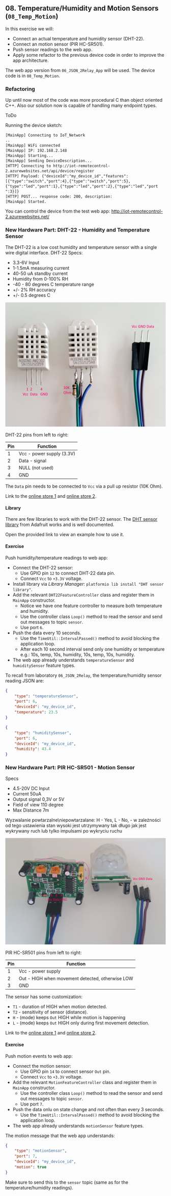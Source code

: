 ## 08. Temperature/Humidity and Motion Sensors  (`08_Temp_Motion`)

In this exercise we will:
* Connect an actual temperature and humidity sensor (DHT-22).
* Connect an motion sensor (PIR HC-SR501).
* Push sensor readings to the web app.
* Apply some refactor to the previous device code in order to improve the app architecture.

The web app version from `06_JSON_2Relay_App` will be used.
The device code is in `08_Temp_Motion`.

### Refactoring

Up until now most of the code was more procedural C than object oriented C++. Also our solution now is capable of handling many endpoint types.

ToDo

Running the device sketch:

```
[MainApp] Connecting to IoT_Network
..
[MainApp] WiFi connected
[MainApp] IP: 192.168.2.148
[MainApp] Starting...
[MainApp] Sending DeviceDescription...
[HTTP] Connecting to http://iot-remotecontrol-2.azurewebsites.net/api/device/register
[HTTP] Payload: {"deviceId":"my_device_id","features":[{"type":"switch","port":4},{"type":"switch","port":5},{"type":"led","port":1},{"type":"led","port":2},{"type":"led","port
":3}]}
[HTTP] POST... response code: 200, description:
[MainApp] Started.
```

You can control the device from the test web app: http://iot-remotecontrol-2.azurewebsites.net/

### New Hardware Part: DHT-22 - Humidity and Temperature Sensor

The DHT-22 is a low cost humidity and temperature sensor with a single wire digital interface.
DHT-22 Specs:
* 3.3-6V Input
* 1-1.5mA measuring current
* 40-50 uA standby current
* Humidity from 0-100% RH
* -40 - 80 degrees C temperature range
* +/- 2% RH accuracy
* +/- 0.5 degrees C

![](assets/DHT22.jpg)

DHT-22 pins from left to right:

Pin | Function
----|----------
1   | Vcc - power supply (3.3V)
2   | Data - signal
3   | NULL (not used)
4   | GND

The `Data` pin needs to be connected to `Vcc` via a pull up resistor (10K Ohm).

Link to the [online store 1](http://elty.pl/pl/p/Czujnik-wilgotnosci-DHT22-AM2302/285) and [online store 2](https://botland.com.pl/content/142-arduino-i-obsluga-czujnika-temperatury-i-wilgotnosci-dht22).

#### Library

There are few libraries to work with the DHT-22 sensor. The [DHT sensor library](http://platformio.org/lib/show/19/DHT%20sensor%20library) from Adafruit works and is well documented.

Open the provided link to view an example how to use it.

#### Exercise

Push humidity/temperature readings to web app:
  * Connect the DHT-22 sensor:
    * Use GPIO pin `12` to connect DHT-22 data pin.
    * Connect `Vcc` to `+3.3V` voltage.
  * Install library via *Library Manager*: `platformio lib install "DHT sensor library"`.
  * Add the relevant `DHT22FeatureController` class and register them in `MainApp` constructor.
    * Notice we have one feature controller to measure both temperature and humidity.
    * Use the controller class `Loop()` method to read the sensor and send out messages to topic `sensor`.
    * Use port `6`.
  * Push the data every 10 seconds.
    * Use the `TimeUtil::IntervalPassed()` method to avoid blocking the application loop.
    * After each 10 second interval send only one humidity or temperature e.g.: 10s, temp, 10s, humidity, 10s, temp, 10s, humidity.
  * The web app already understands `temperatureSensor` and `humiditySensor` feature types.

To recall from laboratory `06_JSON_2Relay`, the temperature/humidity sensor reading JSON are:

```json
{
	"type": "temperatureSensor",
	"port": 6,
	"deviceId": "my_device_id",
	"temperature": 23.5
}
```

```json
{
	"type": "humiditySensor",
	"port": 6,
	"deviceId": "my_device_id",
	"humidity": 43.4
}
```


### New Hardware Part: PIR HC-SR501 - Motion Sensor

Specs

* 4.5-20V DC Input
* Current 50uA
* Output signal 0,3V or 5V
* Field of view 110 degree
* Max Distance 7m

Wyzwalanie powtarzalne\niepowtarzalane: H - Yes, L - No, - w zależności od tego ustawienia stan wysoki jest utrzymywany tak długo jak jest wykrywany ruch lub tylko impulsami po wykryciu ruchu

![](assets/motion_sensor.jpg)

PIR HC-SR501 pins from left to right:

Pin | Function
----|----------
1   | Vcc - power supply
2   | Out - HIGH when movement detected, otherwise LOW
3   | GND

The sensor has some customization:
* `T1` - duration of HIGH when motion detected.
* `T2` - sensitivity of sensor (distance).
* `H` - (mode) keeps `Out` HIGH while motion is happening
* `L` - (mode) keeps `Out` HIGH only during first movement detection.

Link to the [online store 1](https://botland.com.pl/czujniki-ruchu/1655-czujnik-ruchu-pir-hc-sr501.html) and [online store 2](http://elty.pl/pl/p/Czujnik-ruchu-PIR-HC-SR501/264).

#### Exercise

Push motion events to web app:
  * Connect the motion sensor:
    * Use GPIO pin `14` to connect sensor `Out` pin.
    * Connect `Vcc` to `+3.3V` voltage.
  * Add the relevant `MotionFeatureController` class and register them in `MainApp` constructor.
    * Use the controller class `Loop()` method to read the sensor and send out messages to topic `sensor`.
    * Use port `7`.
  * Push the data onlu on state change and not often than every 3 seconds.
    * Use the `TimeUtil::IntervalPassed()` method to avoid blocking the application loop.
  * The web app already understands `motionSensor` feature types.

The motion message that the web app understands:

```json
{
	"type": "motionSensor",
	"port": 7,
	"deviceId": "my_device_id",
	"motion": true
}
```

Make sure to send this to the `sensor` topic (same as for the temperature/humidity readings).
